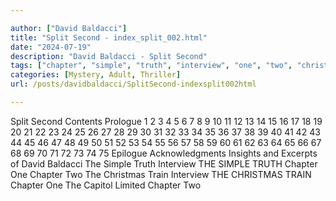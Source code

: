 ```yaml
---

author: ["David Baldacci"]
title: "Split Second - index_split_002.html"
date: "2024-07-19"
description: "David Baldacci - Split Second"
tags: ["chapter", "simple", "truth", "interview", "one", "two", "christmas", "train", "split", "second", "content", "prologue", "epilogue", "acknowledgment", "insight", "excerpt", "david", "baldacci", "capitol", "limited"]
categories: [Mystery, Adult, Thriller]
url: /posts/davidbaldacci/SplitSecond-indexsplit002html

---
```



Split Second
Contents
Prologue
1
2
3
4
5
6
7
8
9
10
11
12
13
14
15
16
17
18
19
20
21
22
23
24
25
26
27
28
29
30
31
32
33
34
35
36
37
38
39
40
41
42
43
44
45
46
47
48
49
50
51
52
53
54
55
56
57
58
59
60
61
62
63
64
65
66
67
68
69
70
71
72
73
74
75
Epilogue
Acknowledgments
Insights and Excerpts of David Baldacci 
The Simple Truth Interview
THE SIMPLE TRUTH
Chapter One
Chapter Two
The Christmas Train Interview
THE CHRISTMAS TRAIN 
Chapter One 
The Capitol Limited
Chapter Two 
